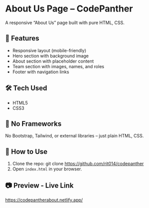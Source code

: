 # About Us Page – CodePanther

A responsive “About Us” page built with pure HTML, CSS.

## 🔧 Features

- Responsive layout (mobile-friendly)
- Hero section with background image
- About section with placeholder content
- Team section with images, names, and roles
- Footer with navigation links

## 🛠️ Tech Used

- HTML5  
- CSS3  

## 🚫 No Frameworks

No Bootstrap, Tailwind, or external libraries – just plain HTML, CSS.

## 📂 How to Use

1. Clone the repo:
   git clone https://github.com/rit014/codepanther 
2. Open `index.html` in your browser.

## 📷 Preview - Live Link
https://codepantherabout.netlify.app/

